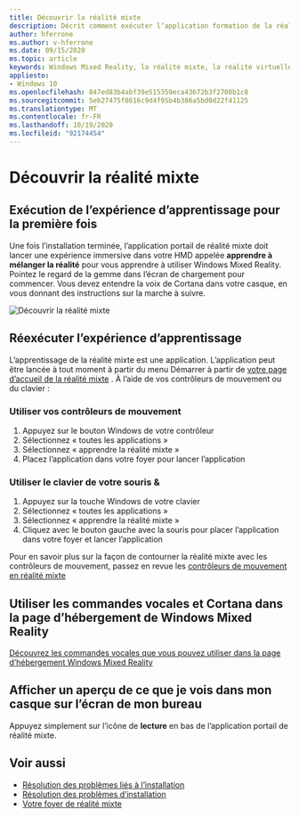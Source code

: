 ```yaml
---
title: Découvrir la réalité mixte
description: Décrit comment exécuter l’application formation de la réalité mixte, qui vous apprend à utiliser et à parcourir Windows Mixed Reality.
author: hferrone
ms.author: v-hferrone
ms.date: 09/15/2020
ms.topic: article
keywords: Windows Mixed Reality, la réalité mixte, la réalité virtuelle, VR, MR, didacticiel, prise en main
appliesto:
- Windows 10
ms.openlocfilehash: 847ed83b4abf39e515359eca43672b3f2708b1c8
ms.sourcegitcommit: 5eb27475f8616c9d4f95b4b386a5bd0d22f41125
ms.translationtype: MT
ms.contentlocale: fr-FR
ms.lasthandoff: 10/19/2020
ms.locfileid: "92174454"
---
```

# <a name="learn-mixed-reality"></a>Découvrir la réalité mixte

## <a name="running-the-learning-experience-for-the-first-time"></a>Exécution de l’expérience d’apprentissage pour la première fois

Une fois l’installation terminée, l’application portail de réalité mixte doit lancer une expérience immersive dans votre HMD appelée **apprendre à mélanger la réalité** pour vous apprendre à utiliser Windows Mixed Reality. Pointez le regard de la gemme dans l’écran de chargement pour commencer. Vous devez entendre la voix de Cortana dans votre casque, en vous donnant des instructions sur la marche à suivre.

![Découvrir la réalité mixte](images/file-learnmixedrealitystart.png)

## <a name="re-run-the-learning-experience"></a>Réexécuter l’expérience d’apprentissage

L’apprentissage de la réalité mixte est une application. L’application peut être lancée à tout moment à partir du menu Démarrer à partir de [votre page d’accueil de la réalité mixte](your-mixed-reality-home.md) . À l’aide de vos contrôleurs de mouvement ou du clavier :

### <a name="use-your-motion-controllers"></a>Utiliser vos contrôleurs de mouvement

1. Appuyez sur le bouton Windows de votre contrôleur
2. Sélectionnez « toutes les applications »
3. Sélectionnez « apprendre la réalité mixte »
4. Placez l’application dans votre foyer pour lancer l’application

### <a name="use-your-mouse--keyboard"></a>Utiliser le clavier de votre souris &

1. Appuyez sur la touche Windows de votre clavier
2. Sélectionnez « toutes les applications »
3. Sélectionnez « apprendre la réalité mixte »
4. Cliquez avec le bouton gauche avec la souris pour placer l’application dans votre foyer et lancer l’application

Pour en savoir plus sur la façon de contourner la réalité mixte avec les contrôleurs de mouvement, passez en revue les [contrôleurs de mouvement en réalité mixte](controllers-in-wmr.md)

## <a name="use-voice-commands-and-cortana-inside-of-the-windows-mixed-reality-home"></a>Utiliser les commandes vocales et Cortana dans la page d’hébergement de Windows Mixed Reality

[Découvrez les commandes vocales que vous pouvez utiliser dans la page d’hébergement Windows Mixed Reality](https://support.microsoft.com/en-us/help/4041322/windows-10-speech-in-windows-mixed-reality)

## <a name="show-a-preview-of-what-im-seeing-in-my-headset-on-my-desktops-screen"></a>Afficher un aperçu de ce que je vois dans mon casque sur l’écran de mon bureau

Appuyez simplement sur l’icône de **lecture** en bas de l’application portail de réalité mixte.

## <a name="see-also"></a>Voir aussi

* [Résolution des problèmes liés à l’installation](installation_errors.md)
* [Résolution des problèmes d’installation](set-up-questions.md)
* [Votre foyer de réalité mixte](your-mixed-reality-home.md)
